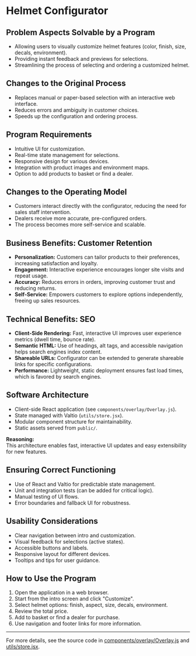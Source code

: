 # Helmet Configurator

## Problem Aspects Solvable by a Program

- Allowing users to visually customize helmet features (color, finish, size, decals, environment).
- Providing instant feedback and previews for selections.
- Streamlining the process of selecting and ordering a customized helmet.

## Changes to the Original Process

- Replaces manual or paper-based selection with an interactive web interface.
- Reduces errors and ambiguity in customer choices.
- Speeds up the configuration and ordering process.

## Program Requirements

- Intuitive UI for customization.
- Real-time state management for selections.
- Responsive design for various devices.
- Integration with product images and environment maps.
- Option to add products to basket or find a dealer.

## Changes to the Operating Model

- Customers interact directly with the configurator, reducing the need for sales staff intervention.
- Dealers receive more accurate, pre-configured orders.
- The process becomes more self-service and scalable.

## Business Benefits: Customer Retention

- **Personalization:** Customers can tailor products to their preferences, increasing satisfaction and loyalty.
- **Engagement:** Interactive experience encourages longer site visits and repeat usage.
- **Accuracy:** Reduces errors in orders, improving customer trust and reducing returns.
- **Self-Service:** Empowers customers to explore options independently, freeing up sales resources.

## Technical Benefits: SEO

- **Client-Side Rendering:** Fast, interactive UI improves user experience metrics (dwell time, bounce rate).
- **Semantic HTML:** Use of headings, alt tags, and accessible navigation helps search engines index content.
- **Shareable URLs:** Configurator can be extended to generate shareable links for specific configurations.
- **Performance:** Lightweight, static deployment ensures fast load times, which is favored by search engines.

## Software Architecture

- Client-side React application (see `components/overlay/Overlay.js`).
- State managed with Valtio (`utils/store.jsx`).
- Modular component structure for maintainability.
- Static assets served from `public/`.

**Reasoning:**  
This architecture enables fast, interactive UI updates and easy extensibility for new features.

## Ensuring Correct Functioning

- Use of React and Valtio for predictable state management.
- Unit and integration tests (can be added for critical logic).
- Manual testing of UI flows.
- Error boundaries and fallback UI for robustness.

## Usability Considerations

- Clear navigation between intro and customization.
- Visual feedback for selections (active states).
- Accessible buttons and labels.
- Responsive layout for different devices.
- Tooltips and tips for user guidance.

## How to Use the Program

1. Open the application in a web browser.
2. Start from the intro screen and click "Customize".
3. Select helmet options: finish, aspect, size, decals, environment.
4. Review the total price.
5. Add to basket or find a dealer for purchase.
6. Use navigation and footer links for more information.

---

For more details, see the source code in [components/overlay/Overlay.js](components/overlay/Overlay.js) and [utils/store.jsx](utils/store.jsx).